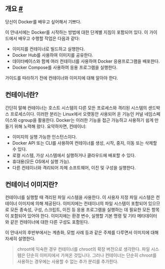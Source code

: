 ## 개요 [#](https://docs.docker.com/get-started/)

당신이 Docker를 배우고 싶어해서 기쁘다.

이 안내서에는 Docker를 시작하는 방법에 대한 단계별 지침이 포함되어 있다. 이 가이드에서 배우고 수행할 작업은 다음과 같다:

- 이미지를 컨테이너로 빌드하고 실행한다.
- Docker Hub를 사용하여 이미지를 공유한다.
- 데이터베이스와 함께 여러 컨테이너를 사용하여 Docker 응용프로그램을 배포한다.
- Docker Compose를 사용하여 응용 프로그램을 실행한다.

가이드를 따라하기 전에 컨테이너와 이미지에 대해 알아야 한다.

## 컨테이너란?

간단히 말해 컨테이너는 호스트 시스템의 다른 모든 프로세스와 격리된 시스템의 샌드박스 프로세스이다. 이러한 분리는 Linux에서 오랫동안 사용되어 온 기능인 커널 네임스페이스와 cgroup을 활용한다. Docker는 이러한 기능을 접근 가능하고 사용하기 쉽게 만들기 위해 노력해 왔다. 요약하자면, 컨테이너:

- 이미지의 실행 가능한 인스턴스이다.
- Docker API 또는 CLI를 사용하여 컨테이너를 생성, 시작, 중지, 이동 또는 삭제할 수 있다.
- 로컬 시스템, 가상 시스템에서 실행하거나 클라우드에 배포할 수 있다.
- 휴대용(모든 OS에서 실행 가능).
- 다른 컨테이너와 격리되어 자체 소프트웨어, 이진 및 구성을 실행한다.

## 컨테이너 이미지란?

컨테이너를 실행할 때 격리된 파일 시스템을 사용한다. 이 사용자 지정 파일 시스템은 컨테이너 이미지에 의해 제공된다. 이미지에는 컨테이너의 파일 시스템이 포함되어 있으므로 모든 종속성, 구성, 스크립트, 이진 등 응용 프로그램을 실행하는 데 필요한 모든 항목이 포함되어 있어야 한다. 이미지에는 환경 변수, 실행할 기본 명령 및 기타 메타데이터와 같은 컨테이너에 대한 다른 구성도 포함된다.

이 안내서의 후반부에서는 계층화, 모범 사례 등과 같은 주제를 다루면서 이미지에 대해 자세히 설명한다.

> chroot에 익숙한 경우 컨테이너를 chroot의 확장 버전으로 생각한다. 파일 시스템은 단순히 이미지에서 가져온 것입니다. 그러나 컨테이너는 단순히 chroot를 사용하는 경우에는 사용할 수 없는 추가 분리를 추가한다.
